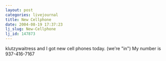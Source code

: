 ```yaml
---
layout: post
categories: livejournal
title: New Cellphone
date: 2004-08-19 17:37:23
lj_slug: New-Cellphone
lj_id: 147873
---
```

klutzywaitress and I got new cell phones today. (we're "in") My number is 937-416-7167
